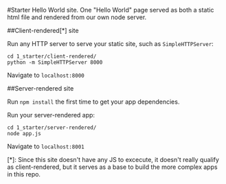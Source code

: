 #Starter
Hello World site. One "Hello World" page served as both a static html file and rendered from our own node server.

##Client-rendered[*] site

Run any HTTP server to serve your static site, such as `SimpleHTTPServer`:
```
cd 1_starter/client-rendered/
python -m SimpleHTTPServer 8000
```

Navigate to `localhost:8000`


##Server-rendered site

Run `npm install` the first time to get your app dependencies.

Run your server-rendered app:
```
cd 1_starter/server-rendered/
node app.js
```

Navigate to `localhost:8001`

[*]: Since this site doesn't have any JS to excecute, it doesn't really qualify as client-rendered, but it serves as a base to build the more complex apps in this repo.
